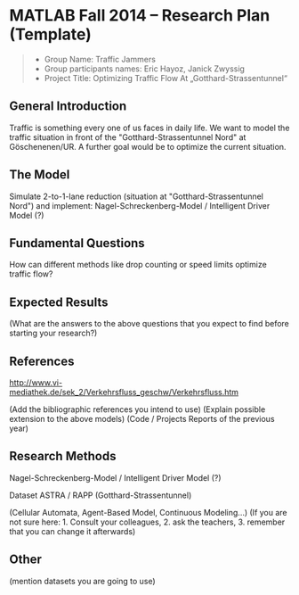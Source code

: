 # MATLAB Fall 2014 – Research Plan (Template)

> * Group Name: Traffic Jammers
> * Group participants names: Eric Hayoz, Janick Zwyssig
> * Project Title: Optimizing Traffic Flow At „Gotthard-Strassentunnel“

## General Introduction

Traffic is something every one of us faces in daily life. We want to model the traffic situation in front of the "Gotthard-Strassentunnel Nord" at Göschenenen/UR. A further goal would be to optimize the current situation.

## The Model

Simulate 2-to-1-lane reduction (situation at "Gotthard-Strassentunnel Nord") and implement:
Nagel-Schreckenberg-Model / Intelligent Driver Model (?)


## Fundamental Questions

How can different methods like drop counting or speed limits optimize traffic flow?


## Expected Results

(What are the answers to the above questions that you expect to find before starting your research?)


## References 

http://www.vi-mediathek.de/sek_2/Verkehrsfluss_geschw/Verkehrsfluss.htm

(Add the bibliographic references you intend to use)
(Explain possible extension to the above models)
(Code / Projects Reports of the previous year)


## Research Methods

Nagel-Schreckenberg-Model / Intelligent Driver Model (?)

Dataset ASTRA / RAPP (Gotthard-Strassentunnel)

(Cellular Automata, Agent-Based Model, Continuous Modeling...) (If you are not sure here: 1. Consult your colleagues, 2. ask the teachers, 3. remember that you can change it afterwards)


## Other

(mention datasets you are going to use)
